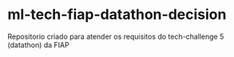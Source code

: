 # ml-tech-fiap-datathon-decision
Repositorio criado para atender os requisitos do tech-challenge 5  (datathon) da FIAP
